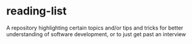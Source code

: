 # reading-list
A repository highlighting certain topics and/or tips and tricks for better understanding of software development, or to just get past an interview
